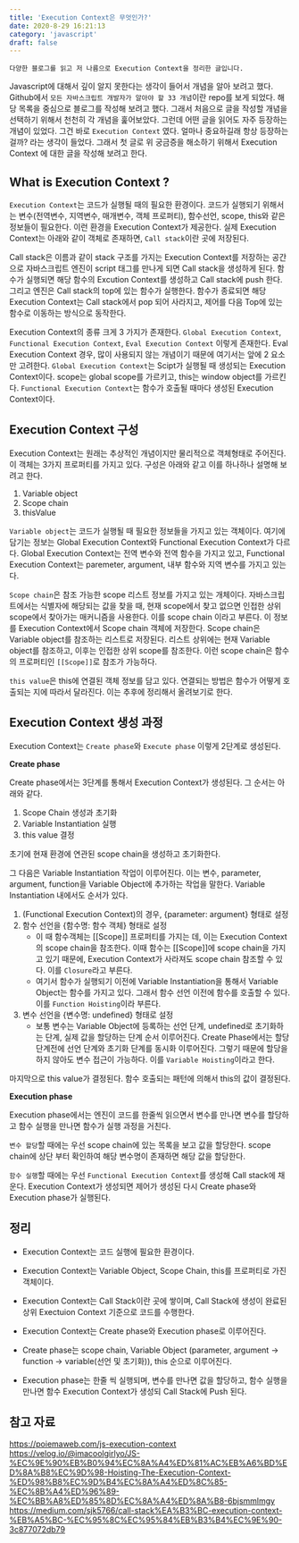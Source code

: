 ```yaml
---
title: 'Execution Context은 무엇인가?'
date: 2020-8-29 16:21:13
category: 'javascript'
draft: false
---
```


```
다양한 블로그를 읽고 저 나름으로 Execution Context을 정리한 글입니다.
```

Javascript에 대해서 깊이 알지 못한다는 생각이 들어서 개념을 알아 보려고 했다. Github에서 `모든 자바스크립트 개발자가 알아야 할 33 개념`이란 repo를 보게 되었다. 해당 목록을 중심으로 블로그를 작성해 보려고 했다. 그래서 처음으로 글을 작성할 개념을 선택하기 위해서 천천히 각 개념을 훑어보았다. 그런데 어떤 글을 읽어도 자주 등장하는 개념이 있었다. 그건 바로 `Execution Context` 였다. 얼마나 중요하길래 항상 등장하는 걸까? 라는 생각이 들었다. 그래서 첫 글로 위 궁금증을 해소하기 위해서 Execution Context 에 대한 글을 작성해 보려고 한다.

## What is Execution Context ?

`Execution Context`는 코드가 실행될 때의 필요한 환경이다. 코드가 실행되기 위해서는 변수(전역변수, 지역변수, 매개변수, 객체 프로퍼티), 함수선언, scope, this와 같은 정보들이 필요한다. 이런 환경을 Execution Context가 제공한다. 실제 Execution Context는 아래와 같이 객체로 존재하면, `Call stack`이란 곳에 저장된다.

Call stack은 이름과 같이 stack 구조를 가지는 Execution Context를 저장하는 공간으로 자바스크립트 엔진이 script 태그를 만나게 되면 Call stack을 생성하게 된다. 함수가 실행되면 해당 함수의 Excution Context를 생성하고 Call stack에 push 한다. 그리고 엔진은 Call stack의 top에 있는 함수가 실행한다. 함수가 종료되면 해당 Execution Context는 Call stack에서 pop 되어 사라지고, 제어를 다음 Top에 있는 함수로 이동하는 방식으로 동작한다.

Execution Context의 종류 크게 3 가지가 존재한다. `Global Execution Context`, `Functional Execution Context`, `Eval Execution Context` 이렇게 존재한다. Eval Execution Context 경우, 많이 사용되지 않는 개념이기 때문에 여기서는 앞에 2 요소만 고려한다. `Global Execution Context`는 Scipt가 실행될 때 생성되는 Execution Context이다. scope는 global scope를 가르키고, this는 window object를 가르킨다. `Functional Execution Context`는 함수가 호출될 때마다 생성된 Execution Context이다.

## Execution Context 구성

Execution Context는 원래는 추상적인 개념이지만 물리적으로 객체형태로 주어진다. 이 객체는 3가지 프로퍼티를 가지고 있다. 구성은 아래와 같고 이를 하나하나 설명해 보려고 한다.

1. Variable object
2. Scope chain
3. thisValue

`Variable object`는 코드가 실행될 때 필요한 정보들을 가지고 있는 객체이다. 여기에 담기는 정보는 Global Execution Context와 Functional Execution Context가 다르다. Global Execution Context는 전역 변수와 전역 함수을 가지고 있고, Functional Execution Context는 paremeter, argument, 내부 함수와 지역 변수를 가지고 있는다.

`Scope chain`은 참조 가능한 scope 리스트 정보를 가지고 있는 개체이다. 자바스크립트에서는 식별자에 해당되는 값을 찾을 때, 현재 scope에서 찾고 없으면 인접한 상위 scope에서 찾아가는 매커니즘을 사용한다. 이를 scope chain 이라고 부른다. 이 정보를 Execution Context에서 Scope chain 객체에 저장한다. Scope chain은 Variable object를 참조하는 리스트로 저장된다. 리스트 상위에는 현재 Variable object를 참조하고, 이후는 인접한 상위 scope를 참조한다. 이런 scope chain은 함수의 프로퍼티인 `[[Scope]]`로 참조가 가능하다.

`this value`은 this에 연결된 객체 정보를 담고 있다. 연결되는 방법은 함수가 어떻게 호출되는 지에 따라서 달라진다. 이는 추후에 정리해서 올려보기로 한다.

## Execution Context 생성 과정

Execution Context는 `Create phase`와 `Execute phase` 이렇게 2단계로 생성된다.

**Create phase**

Create phase에서는 3단계를 통해서 Execution Context가 생성된다. 그 순서는 아래와 같다.

1. Scope Chain 생성과 초기화
2. Variable Instantiation 실행
3. this value 결정

초기에 현재 환경에 연관된 scope chain을 생성하고 초기화한다.

그 다음은 Variable Instantiation 작업이 이루어진다. 이는 변수, parameter, argument, function을 Variable Object에 추가하는 작업을 말한다. Variable Instantiation 내에서도 순서가 있다.

1. (Functional Execution Context)의 경우, {parameter: argument} 형태로 설정
2. 함수 선언을 {함수명: 함수 객체} 형태로 설정
   - 이 때 함수객체는 [[Scope]] 프로퍼티를 가지는 데, 이는 Execution Context의 scope chain을 참조한다. 이때 함수는 [[Scope]]에 scope chain을 가지고 있기 때문에, Execution Context가 사라져도 scope chain 참조할 수 있다. 이를 `Closure`라고 부른다.
   - 여기서 함수가 실행되기 이전에 Variable Instantiation을 통해서 Variable Object는 함수를 가지고 있다. 그래서 함수 선언 이전에 함수를 호출할 수 있다. 이를 `Function Hoisting`이라 부른다.
3. 변수 선언을 {변수명: undefined} 형태로 설정
   - 보통 변수는 Variable Object에 등록하는 선언 단계, undefined로 초기화하는 단계, 실제 값을 할당하는 단계 순서 이루어진다. Create Phase에서는 할당 단계전에 선언 단계와 초기화 단계를 동시화 이루어진다. 그렇기 때문에 할당을 하지 않아도 변수 접근이 가능하다. 이를 `Variable Hoisting`이라고 한다.

마지막으로 this value가 결정된다. 함수 호출되는 패턴에 의해서 this의 값이 결정된다.

**Execution phase**

Execution phase에서는 엔진이 코드를 한줄씩 읽으면서 변수를 만나면 변수를 할당하고 함수 실행을 만나면 함수가 실행 과정을 거친다.

`변수 할당`할 때에는 우선 scope chain에 있는 목록을 보고 값을 할당한다. scope chain에 상단 부터 확인하여 해당 변수명이 존재하면 해당 값을 할당한다.

`함수 실행`할 때에는 우선 `Functional Execution Context`를 생성해 Call stack에 채운다. Execution Context가 생성되면 제어가 생성된 다시 Create phase와 Execution phase가 실행된다.

## 정리

- Execution Context는 코드 실행에 필요한 환경이다.
- Execution Context는 Variable Object, Scope Chain, this를 프로퍼티로 가진 객체이다.
- Execution Context는 Call Stack이란 곳에 쌓이며, Call Stack에 생성이 완료된 상위 Exectuion Context 기준으로 코드를 수행한다.

- Execution Context는 Create phase와 Execution phase로 이루어진다.
- Create phase는 scope chain, Variable Object (parameter, argument -> function -> variable(선언 및 초기화)), this 순으로 이루어진다.
- Execution phase는 한줄 씩 실행되며, 변수를 만나면 값을 할당하고, 함수 실행을 만나면 함수 Execution Context가 생성되 Call Stack에 Push 된다.

## 참고 자료

https://poiemaweb.com/js-execution-context
https://velog.io/@imacoolgirlyo/JS-%EC%9E%90%EB%B0%94%EC%8A%A4%ED%81%AC%EB%A6%BD%ED%8A%B8%EC%9D%98-Hoisting-The-Execution-Context-%ED%98%B8%EC%9D%B4%EC%8A%A4%ED%8C%85-%EC%8B%A4%ED%96%89-%EC%BB%A8%ED%85%8D%EC%8A%A4%ED%8A%B8-6bjsmmlmgy
https://medium.com/sjk5766/call-stack%EA%B3%BC-execution-context-%EB%A5%BC-%EC%95%8C%EC%95%84%EB%B3%B4%EC%9E%90-3c877072db79
